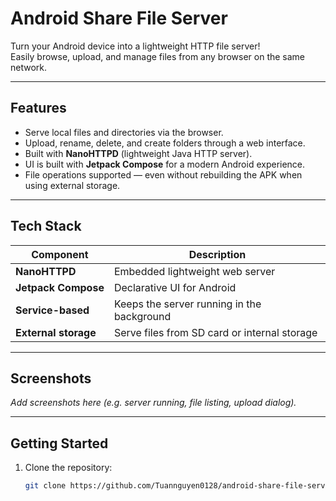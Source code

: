 # Android Share File Server

Turn your Android device into a lightweight HTTP file server!  
Easily browse, upload, and manage files from any browser on the same network.

---

##  Features

- Serve local files and directories via the browser.
- Upload, rename, delete, and create folders through a web interface.
- Built with **NanoHTTPD** (lightweight Java HTTP server).
- UI is built with **Jetpack Compose** for a modern Android experience.
- File operations supported — even without rebuilding the APK when using external storage.

---

##  Tech Stack

| Component         | Description                                |
|------------------|--------------------------------------------|
| **NanoHTTPD**     | Embedded lightweight web server             |
| **Jetpack Compose** | Declarative UI for Android                 |
| **Service-based** | Keeps the server running in the background |
| **External storage** | Serve files from SD card or internal storage |

---

##  Screenshots

_Add screenshots here (e.g. server running, file listing, upload dialog)._

---

##  Getting Started

1. Clone the repository:
   ```bash
   git clone https://github.com/Tuannguyen0128/android-share-file-server.git
